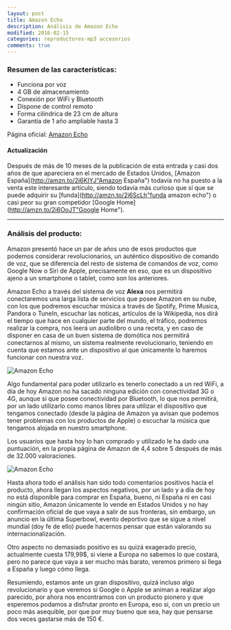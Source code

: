 ```yaml
---
layout: post
title: Amazon Echo
description: Análisis de Amazon Echo
modified: 2016-02-15
categories: reproductores-mp3 accesorios
comments: true
---
```

### Resumen de las características:

 - Funciona por voz
 - 4 GB de almacenamiento
 - Conexión por WiFi y Bluetooth
 - Dispone de control remoto
 - Forma cilíndrica de 23 cm de altura
 - Garantía de 1 año ampliable hasta 3

Página oficial: [Amazon Echo](http://www.amazon.com/Amazon-SK705DI-Echo/dp/B00X4WHP5E "Amazon Echo")

#### Actualización
Después de más de 10 meses de la publicación de esta entrada y casi dos años de que apareciera en el mercado de Estados Unidos, [Amazon España](http://amzn.to/2i6KIYJ"Amazon España") todavía no ha puesto a la venta este interesante artículo, siendo todavía más curioso que sí que se puede adquirir su [funda](http://amzn.to/2i6ScLh"funda amazon echo") o casi peor su gran competidor [Google Home](http://amzn.to/2i6OoJT"Google Home").

***

### Análisis del producto:

Amazon presentó hace un par de años uno de esos productos que podemos considerar revolucionarios, un auténtico dispositivo de comando de voz, que se diferencia del resto de sistema de comandos de voz, como Google Now o Siri de Apple, precisamente en eso, que es un dispositivo ajeno a un smartphone o tablet, como son los anteriores.

Amazon Echo a través del sistema de voz **Alexa** nos permitirá conectaremos una larga lista de servicios que posee Amazon en su nube, con los que podremos escuchar música a través de Spotify, Prime Musica, Pandora o TuneIn, escuchar las noticas, artículos de la Wikipedia, nos dirá el tiempo que hace en cualquier parte del mundo, el tráfico, podremos realizar la compra, nos leerá un audiolibro o una receta, y en caso de disponer en casa de un buen sistema de domótica nos permitirá conectarnos al mismo, un sistema realmente revolucionario, teniendo en cuenta que estamos ante un dispositivo al que únicamente lo haremos funcionar con nuestra voz.

![Amazon Echo](http://i.imgur.com/Gpr5WQ1.jpg?1 "Amazon Echo")

Algo fundamental para poder utilizarlo es tenerlo conectado a un red WiFi, a día de hoy Amazon no ha sacado ninguna edición con conectividad 3G o 4G, aunque sí que posee conectividad por Bluetooth, lo que nos permitirá, por un lado utilizarlo como manos libres para utilizar el dispositivo que tengamos conectado (desde la página de Amazon ya avisan que podemos tener problemas con los productos de Apple) o escuchar la música que tengamos alojada en nuestro smartphone.

Los usuarios que hasta hoy lo han comprado y utilizado le ha dado una puntuación, en la propia página de Amazon de 4,4 sobre 5 después de más de 32.000 valoraciones.

![Amazon Echo](http://i.imgur.com/N1HIOgx.jpg?1 "Amazon Echo")

Hasta ahora todo el análisis han sido todo comentarios positivos hacía el producto, ahora llegan los aspectos negativos, por un lado y a día de hoy no está disponible para comprar en España, bueno, ni España ni en casi ningún sitio, Amazon únicamente lo vende en Estados Unidos y no hay confirmación oficial de que vaya a salir de sus fronteras, sin embargo, un anuncio en la última Superbowl, evento deportivo que se sigue a nivel mundial (doy fe de ello) puede hacernos pensar que están valorando su internacionalización.

Otro aspecto no demasiado positivo es su quizá exagerado precio, actualmente cuesta 179,99$, si viene a Europa no sabemos lo que costará, pero no parece que vaya a ser mucho más barato, veremos primero si llega a España y luego cómo llega.

Resumiendo, estamos ante un gran dispositivo, quizá incluso algo revolucionario y que veremos si Google o Apple se animan a realizar algo parecido, por ahora nos encontramos con un producto pionero y que esperemos podamos a disfrutar pronto en Europa, eso si, con un precio un poco más asequible, por que por muy bueno que sea, hay que pensarse dos veces gastarse más de 150 €.


 	
